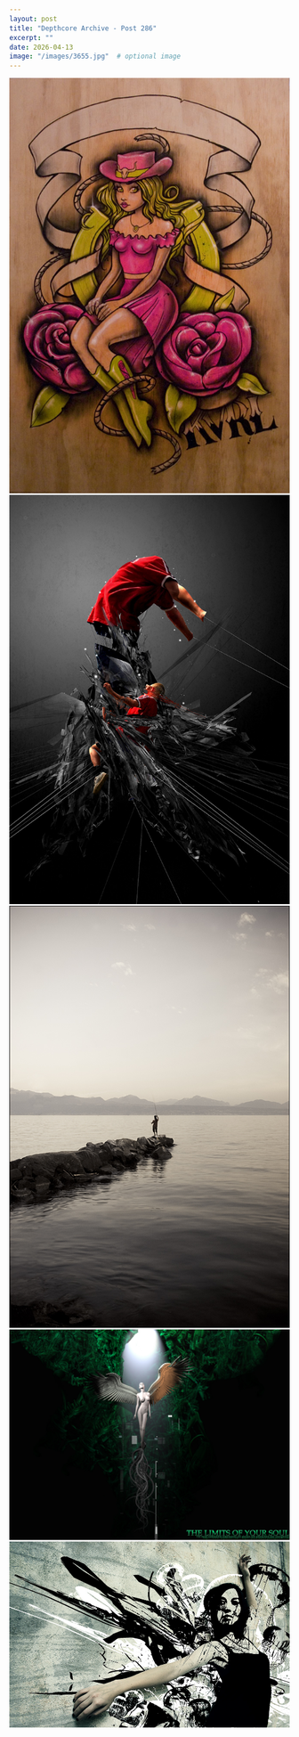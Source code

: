 ```yaml
---
layout: post
title: "Depthcore Archive - Post 286"
excerpt: ""
date: 2026-04-13
image: "/images/3655.jpg"  # optional image
---
```


<img src="/images/3655.jpg">
<img src="/images/3656.jpg" alt="3656.jpg"/>
<img src="/images/3659.jpg" alt="3659.jpg"/>
<img src="/images/366.jpg" alt="366.jpg"/>
<img src="/images/3660.jpg" alt="3660.jpg"/>
